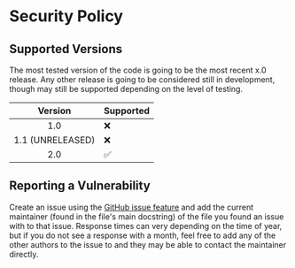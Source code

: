 # Security Policy

## Supported Versions

The most tested version of the code is going to be the most recent x.0 release. Any other release is going to be
considered still in development, though may still be supported depending on the level of testing.

| Version              | Supported          |
|:--------------------:|--------------------|
| 1.0                  | :x:                |
| 1.1 (UNRELEASED)     | :x:                |
| 2.0                  | :white_check_mark: |

## Reporting a Vulnerability

Create an issue using the [GitHub issue feature](https://github.com/RIT-MDRC/MDRCBot/issues) and add the current 
maintainer (found in the file's main docstring) of the file you found an issue with to that issue. Response times can
very depending on the time of year, but if you do not see a response with a month, feel free to add any of the other
authors to the issue to and they may be able to contact the maintainer directly.
